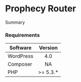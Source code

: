 Prophecy Router
====================

Summary

### Requirements


| Software  | Version  | 
| --------- |:--------:|
| WordPress | 4.0      |
| Composer  | NA       |
| PHP       | \>= 5.3.*|

